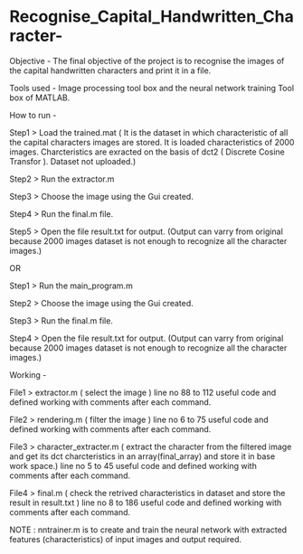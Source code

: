 # Recognise_Capital_Handwritten_Character-

Objective - The final objective of the project is to recognise the images of the capital handwritten characters and print it in a file.

Tools used - Image processing tool box and the neural network training Tool box of MATLAB.

How to run -

Step1 >  Load the trained.mat ( It is the dataset in which characteristic of all the capital characters images are stored.                        It is loaded characteristics of 2000 images. Charcteristics are exracted on the basis of dct2 ( Discrete Cosine                          Transfor ). Dataset not uploaded.)

Step2 >  Run the extractor.m

Step3 >  Choose the image using the Gui created.

Step4 >  Run the final.m file.

Step5 >  Open the file result.txt for output. (Output can varry from original because 2000 images dataset is not enough to                        recognize all the character images.)

OR

Step1 >  Run the main_program.m

Step2 >  Choose the image using the Gui created.

Step3 >  Run the final.m file.

Step4 >  Open the file result.txt for output. (Output can varry from original because 2000 images dataset is not enough to                        recognize all the character images.)

Working - 

File1 > extractor.m ( select the image )
        line no 88 to 112 useful code and defined working with comments after each command.

File2 > rendering.m ( filter the image )
        line no 6 to 75 useful code and defined working with comments after each command.

File3 > character_extracter.m ( extract the character from the filtered image and get its dct charcteristics in an array(final_array)           and store it in base work space.)
        line no 5 to 45 useful code and defined working with comments after each command.

File4 > final.m ( check the retrived characteristics in dataset and store the result in result.txt )
        line no 8 to 186 useful code and defined working with comments after each command.

NOTE : nntrainer.m is to create and train the neural network with extracted features (characteristics) of input images and output              required.

